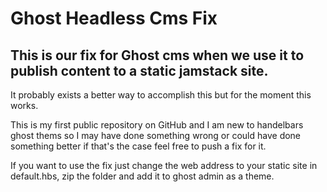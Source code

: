 # Ghost Headless Cms Fix

## This is our fix for Ghost cms when we use it to publish content to a static jamstack site.

It probably exists a better way to accomplish this but for the moment this works.

This is my first public repository on GitHub and I am new to handelbars ghost thems so I may have done something wrong or could have done something better if that's the case feel free to push a fix for it.

If you want to use the fix just change the web address to your static site in default.hbs, zip the folder and add it to ghost admin as a theme.
